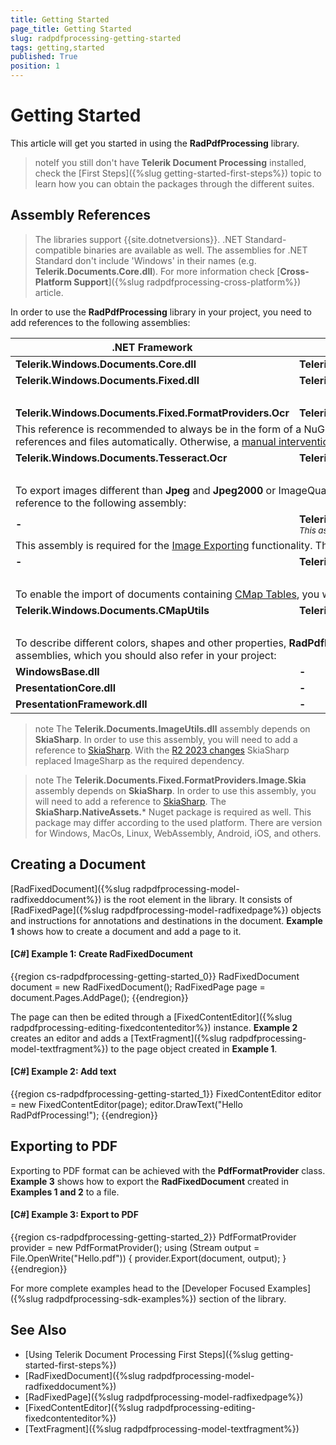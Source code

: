 ```yaml
---
title: Getting Started
page_title: Getting Started
slug: radpdfprocessing-getting-started
tags: getting,started
published: True
position: 1
---
```


# Getting Started



This article will get you started in using the __RadPdfProcessing__ library. 

>noteIf you still don't have **Telerik Document Processing** installed, check the [First Steps]({%slug getting-started-first-steps%}) topic to learn how you can obtain the packages through the different suites. 

## Assembly References

>The libraries support {{site.dotnetversions}}. .NET Standard-compatible binaries are available as well. The assemblies for .NET Standard don't include 'Windows' in their names (e.g. **Telerik.Documents.Core.dll**). For more information check [**Cross-Platform Support**]({%slug radpdfprocessing-cross-platform%}) article.

In order to use the __RadPdfProcessing__ library in your project, you need to add references to the following assemblies:
<table>
<thead>
	<tr>
		<th>.NET Framework </th>
		<th>.NET Standard-compatible</th>
	</tr>
</thead>
<tbody>
	<tr>
		<td><b>Telerik.Windows.Documents.Core.dll</b></td>
		<td><b>Telerik.Documents.Core.dll</b></td>
	</tr>
	<tr>
	    <td><b>Telerik.Windows.Documents.Fixed.dll</b></td>
		<td><b>Telerik.Documents.Fixed.dll</b></td>
	</tr>
	<tr>
	    <td colspan="2">&nbsp;</td>
	</tr>
	<tr>
	    <td><b>Telerik.Windows.Documents.Fixed.FormatProviders.Ocr</b></td>
		<td><b>Telerik.Documents.Fixed.FormatProviders.Ocr</b></td>
	</tr>
	<tr>
		<td colspan="2">
			This reference is recommended to always be in the form of a NuGet package, as it will add the required Tesseract references and files automatically. Otherwise, a 
			<a href="https://docs.telerik.com/devtools/document-processing/libraries/radpdfprocessing/formats-and-conversion/ocr/prerequisites#manually-set-up-the-tesseract-native-assemblies">manual intervention</a> might be required.
		</td>
	</tr>
	<tr>
		<td><b>Telerik.Windows.Documents.Tesseract.Ocr</b></td>
		<td><b>Telerik.Documents.Tesseract.Ocr</b></td>
	</tr>
	<tr>
	    <td colspan="2">&nbsp;</td>
	</tr>
	<tr>
        <td colspan="2">To export images different than <b>Jpeg</b> and <b>Jpeg2000</b> or ImageQuality different than High you will need to add a reference to the following assembly:</td> 
    </tr>
	<tr>
	    <td><b>-</b></td>
		<td><b>Telerik.Documents.ImageUtils.dll</b>
			<br><sub><i>This assembly is not available in UI for Xamarin.</i></sub>
	</tr>
	<tr> 
		<td  colspan="2" >This assembly is required for the <a href="https://docs.telerik.com/devtools/document-processing/libraries/radpdfprocessing/formats-and-conversion/convert-to-image/using-image-format-provider">Image Exporting</a> functionality. This is only available in the NET Standard version. </td>
	</tr>
	<tr>
		<td><b>-</b></td>
		<td><b>Telerik.Documents.Fixed.FormatProviders.Image.Skia</b></td>
	</tr>
		<tr>
	    <td colspan="2">&nbsp;</td>
	</tr>
		<tr>
        <td colspan="2">To enable the import of documents containing <a href="https://docs.telerik.com/devtools/document-processing/libraries/radpdfprocessing/concepts/cmaps">CMap Tables</a>, you will need to add a reference to:</td> 
    </tr>
	<tr>
	    <td><b>Telerik.Windows.Documents.CMapUtils</b></td>
		<td><b>Telerik.Documents.CMapUtils</b></td>
	</tr>
	<tr>
	    <td colspan="2">&nbsp;</td>
	</tr>
	<tr>
        <td colspan="2">To describe different colors, shapes and other properties, <b>RadPdfProcessing</b> depends on the listed below .NET assemblies, which you should also refer in your project:</td> 
    </tr>
    <tr>
	    <td><b>WindowsBase.dll</b></td>
		<td><b>-</b></td>
	</tr>
	<tr>
	    <td><b>PresentationCore.dll</b></td>
		<td><b>-</b></td>
	</tr>
	<tr>
	    <td><b>PresentationFramework.dll</b></td>
		<td><b>-</b></td>
	</tr>
</tbody>
</table>

>note The **Telerik.Documents.ImageUtils.dll** assembly depends on **SkiaSharp**. In order to use this assembly, you will need to add a reference to [SkiaSharp](https://www.nuget.org/packages/SkiaSharp/). With the [R2 2023 changes](https://docs.telerik.com/devtools/document-processing/libraries/radpdfprocessing/changes-and-backward-compatibility/backward-compatibility#whats-different-in-2023-r2) SkiaSharp replaced ImageSharp as the required dependency.

>note The **Telerik.Documents.Fixed.FormatProviders.Image.Skia** assembly depends on **SkiaSharp**. In order to use this assembly, you will need to add a reference to [SkiaSharp](https://www.nuget.org/packages/SkiaSharp/). The **SkiaSharp.NativeAssets.*** Nuget package is required as well. This package may differ according to the used platform. There are version for Windows, MacOs, Linux, WebAssembly, Android, iOS, and others.
 

## Creating a Document

[RadFixedDocument]({%slug radpdfprocessing-model-radfixeddocument%}) is the root element in the library. It consists of [RadFixedPage]({%slug radpdfprocessing-model-radfixedpage%}) objects and instructions for annotations and destinations in the document. __Example 1__ shows how to create a document and add a page to it.
        

#### __[C#] Example 1: Create RadFixedDocument__

{{region cs-radpdfprocessing-getting-started_0}}
	RadFixedDocument document = new RadFixedDocument();
	RadFixedPage page = document.Pages.AddPage();
{{endregion}}



The page can then be edited through a [FixedContentEditor]({%slug radpdfprocessing-editing-fixedcontenteditor%}) instance. __Example 2__ creates an editor and adds a [TextFragment]({%slug radpdfprocessing-model-textfragment%}) to the page object created in __Example 1__.
        

#### __[C#] Example 2: Add text__

{{region cs-radpdfprocessing-getting-started_1}}
	FixedContentEditor editor = new FixedContentEditor(page);
	editor.DrawText("Hello RadPdfProcessing!");
{{endregion}}



## Exporting to PDF

Exporting to PDF format can be achieved with the __PdfFormatProvider__ class. __Example 3__ shows how to export the __RadFixedDocument__  created in __Examples 1 and 2__ to a file.
        

#### __[C#] Example 3: Export to PDF__

{{region cs-radpdfprocessing-getting-started_2}}
	PdfFormatProvider provider = new PdfFormatProvider();
	using (Stream output = File.OpenWrite("Hello.pdf"))
	{
	    provider.Export(document, output);
	}
{{endregion}}

For more complete examples head to the [Developer Focused Examples]({%slug radpdfprocessing-sdk-examples%}) section of the library.

## See Also

 * [Using Telerik Document Processing First Steps]({%slug getting-started-first-steps%})
 * [RadFixedDocument]({%slug radpdfprocessing-model-radfixeddocument%})
 * [RadFixedPage]({%slug radpdfprocessing-model-radfixedpage%})
 * [FixedContentEditor]({%slug radpdfprocessing-editing-fixedcontenteditor%})
 * [TextFragment]({%slug radpdfprocessing-model-textfragment%})
